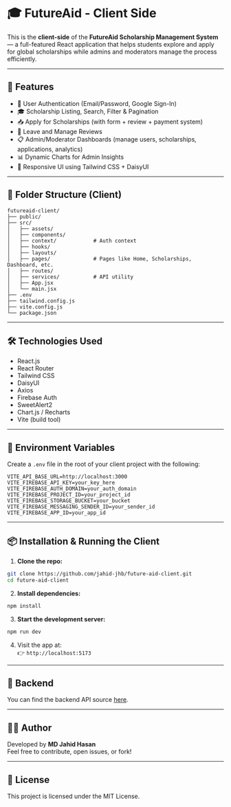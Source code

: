 # 🎓 FutureAid - Client Side

This is the **client-side** of the **FutureAid Scholarship Management System** — a full-featured React application that helps students explore and apply for global scholarships while admins and moderators manage the process efficiently.

---

## 🚀 Features

- 🔐 User Authentication (Email/Password, Google Sign-In)
- 🎓 Scholarship Listing, Search, Filter & Pagination
- 📥 Apply for Scholarships (with form + review + payment system)
- 💬 Leave and Manage Reviews
- 📋 Admin/Moderator Dashboards (manage users, scholarships, applications, analytics)
- 📊 Dynamic Charts for Admin Insights
- 📱 Responsive UI using Tailwind CSS + DaisyUI

---

## 📁 Folder Structure (Client)

```
futureaid-client/
├── public/
├── src/
│   ├── assets/
│   ├── components/
│   ├── context/            # Auth context
│   ├── hooks/
│   ├── layouts/
│   ├── pages/              # Pages like Home, Scholarships, Dashboard, etc.
│   ├── routes/
│   ├── services/           # API utility
│   ├── App.jsx
│   └── main.jsx
├── .env
├── tailwind.config.js
├── vite.config.js
└── package.json
```

---

## 🛠️ Technologies Used

- React.js
- React Router
- Tailwind CSS
- DaisyUI
- Axios
- Firebase Auth
- SweetAlert2
- Chart.js / Recharts
- Vite (build tool)

---

## 🔑 Environment Variables

Create a `.env` file in the root of your client project with the following:

```env
VITE_API_BASE_URL=http://localhost:3000
VITE_FIREBASE_API_KEY=your_key_here
VITE_FIREBASE_AUTH_DOMAIN=your_auth_domain
VITE_FIREBASE_PROJECT_ID=your_project_id
VITE_FIREBASE_STORAGE_BUCKET=your_bucket
VITE_FIREBASE_MESSAGING_SENDER_ID=your_sender_id
VITE_FIREBASE_APP_ID=your_app_id
```

---

## 📦 Installation & Running the Client

1. **Clone the repo:**

```bash
git clone https://github.com/jahid-jhb/future-aid-client.git
cd future-aid-client
```

2. **Install dependencies:**

```bash
npm install
```

3. **Start the development server:**

```bash
npm run dev
```

4. Visit the app at:  
👉 `http://localhost:5173`

---

## 🔗 Backend

You can find the backend API source [here](https://github.com/jahid-jhb/future-aid-server).

---

## 🙋‍♂️ Author

Developed by **MD Jahid Hasan**  
Feel free to contribute, open issues, or fork!

---

## 📃 License

This project is licensed under the MIT License.
